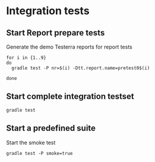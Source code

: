 # Integration tests

## Start Report prepare tests

Generate the demo Testerra reports for report tests

```shell script
for i in {1..9}
do
  gradle test -P nr=$(i) -Dtt.report.name=pretest0$(i)

done
````

## Start complete integration testset

```shell script
gradle test
````

## Start a predefined suite

Start the smoke test
```shell script
gradle test -P smoke=true
````
